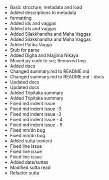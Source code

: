   * Basic structure, metadata and load
  * Added descriptions to metadata
  * formatting
  * Added ids and vaggas
  * Added ids and vaggas
  * Added Silakkhandha and Maha Vaggas
  * Added Silakkhandha and Maha Vaggas
  * Added Patika Vagga
  * Stub for parse
  * Added Digha and Majjima Nikaya
  * Moved py code to src; Removed tmp
  * Added docs
  * Changed summary.md to README.md
  * Changed summary.md to README.md - docs
  * Updated docs
  * Updated docs
  * Added Tripitaka summary
  * Added Tripitaka summary
  * Fixed md indent issue
  * Fixed md indent issue -3
  * Fixed md indent issue -3
  * Fixed md indent issue - 4
  * Fixed md indent issue - 5
  * Fixed mn/dn bug
  * Fixed mn/dn bug
  * Added sutta content
  * Fixed line issue
  * Fixed line issue
  * Fixed line issue
  * Added data/suttas
  * Modified sutta read
  * Refactor sutta
